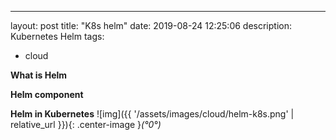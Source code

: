 ---
layout: post
title: "K8s helm"
date: 2019-08-24 12:25:06
description: Kubernetes Helm
tags:
 - cloud

**What is Helm**

**Helm component**

**Helm in Kubernetes**
![img]({{ '/assets/images/cloud/helm-k8s.png' | relative_url }}){: .center-image }*(°0°)*
